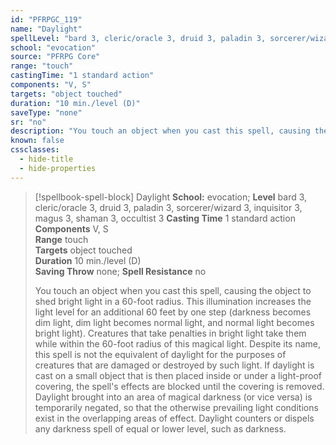 ```yaml
---
id: "PFRPGC_119"
name: "Daylight"
spellLevel: "bard 3, cleric/oracle 3, druid 3, paladin 3, sorcerer/wizard 3, inquisitor 3, magus 3, shaman 3, occultist 3"
school: "evocation"
source: "PFRPG Core"
range: "touch"
castingTime: "1 standard action"
components: "V, S"
targets: "object touched"
duration: "10 min./level (D)"
saveType: "none"
sr: "no"
description: "You touch an object when you cast this spell, causing the object to shed bright light in a 60-foot radius. This illumination increases the light level for an additional 60 feet by one step (darkness becomes dim light, dim light becomes normal light, and normal light becomes bright light). Creatures that take penalties in bright light take them while within the 60-foot radius of this magical light. Despite its name, this spell is not the equivalent of daylight for the purposes of creatures that are damaged or destroyed by such light.  If daylight is cast on a small object that is then placed inside or under a light-proof covering, the spell's effects are blocked until the covering is removed.  Daylight brought into an area of magical darkness (or vice versa) is temporarily negated, so that the otherwise prevailing light conditions exist in the overlapping areas of effect.  Daylight counters or dispels any darkness spell of equal or lower level, such as darkness."
known: false
cssclasses:
  - hide-title
  - hide-properties
---
```


> [!spellbook-spell-block] Daylight
> **School:** evocation; **Level** bard 3, cleric/oracle 3, druid 3, paladin 3, sorcerer/wizard 3, inquisitor 3, magus 3, shaman 3, occultist 3
> **Casting Time** 1 standard action  
> **Components** V, S  
> **Range** touch  
> **Targets** object touched  
> **Duration** 10 min./level (D)  
> **Saving Throw** none; **Spell Resistance** no
> 
> You touch an object when you cast this spell, causing the object to shed bright light in a 60-foot radius. This illumination increases the light level for an additional 60 feet by one step (darkness becomes dim light, dim light becomes normal light, and normal light becomes bright light). Creatures that take penalties in bright light take them while within the 60-foot radius of this magical light. Despite its name, this spell is not the equivalent of daylight for the purposes of creatures that are damaged or destroyed by such light.  If daylight is cast on a small object that is then placed inside or under a light-proof covering, the spell's effects are blocked until the covering is removed.  Daylight brought into an area of magical darkness (or vice versa) is temporarily negated, so that the otherwise prevailing light conditions exist in the overlapping areas of effect.  Daylight counters or dispels any darkness spell of equal or lower level, such as darkness.
